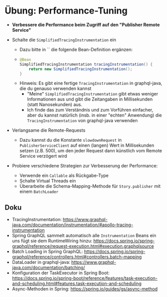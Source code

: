 # Übung: Performance-Tuning

* **Verbessere die Performance beim Zugriff auf den "Publisher Remote Service"**

* Schalte die `SimplifiedTracingInstrumentation` ein
  * Dazu bitte in `` die folgende Bean-Definition ergänzen:
  * ```java
    @Bean
    SimplifiedTracingInstrumentation tracingInstrumentation() {
        return new SimplifiedTracingInstrumentation();
    }
    ```
  * Hinweis: Es gibt eine fertige `TracingInstrumentation` in graphql-java, die du genauso verwenden kannst
    * "Meine" `SimplifiedTracingInstrumentation` gibt etwas weniger Informationen aus und gibt die Zeitangaben in Millisekunden (statt Nanosekunden) aus.
    * Ich finde das zum Verständnis und zum Vorführen einfacher, aber du kannst natürlich (insb. in einer "echten" Anwendung) die `TracingInstrumentation` von graphql-java verwenden
* Verlangsame die Remote-Requests
  * Dazu kannst du die Konstante `slowdownRequest` in `PublisherServiceClient` auf einen (langen) Wert in Millisekunden setzen (z.B. 500), um den jeder Request dann künstlich vom Remote Service verzögert wird
* Probiere verschiedene Strategien zur Verbesserung der Performance:
  * Verwende ein `Callable` als Rückgabe-Type
  * Schalte Virtual Threads ein
  * Überarbeite die Schema-Mapping-Methode für `Story.publisher` mit einem `BatchLoader`


## Doku
* TracingInstrumentation: https://www.graphql-java.com/documentation/instrumentation/#apollo-tracing-instrumentation
* Spring GraphQL sammelt automatisch alle `Instrumentation` Beans ein uns fügt sie dem RuntimeWiring hinzu: https://docs.spring.io/spring-graphql/reference/request-execution.html#execution.graphqlsource
* Batch Loading in Spring GraphQL: https://docs.spring.io/spring-graphql/reference/controllers.html#controllers.batch-mapping
* DataLoader in graphql-java: https://www.graphql-java.com/documentation/batching/
* Konfiguration der TaskExecutor in Spring Boot: https://docs.spring.io/spring-boot/reference/features/task-execution-and-scheduling.html#features.task-execution-and-scheduling
* Async-Methoden in Spring: https://spring.io/guides/gs/async-method
